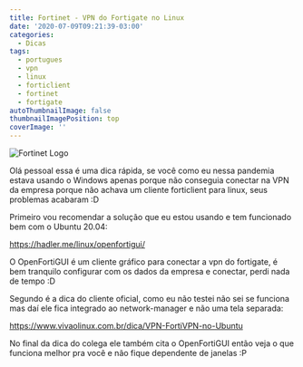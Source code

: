 ```yaml
---
title: Fortinet - VPN do Fortigate no Linux
date: '2020-07-09T09:21:39-03:00'
categories:
  - Dicas
tags:
  - portugues
  - vpn
  - linux
  - forticlient
  - fortinet
  - fortigate
autoThumbnailImage: false
thumbnailImagePosition: top
coverImage: ''
---
```

![Fortinet Logo](/images/uploads/fortinet-logo.png)



Olá pessoal essa é uma dica rápida, se você como eu nessa pandemia estava usando o Windows apenas porque não conseguia conectar na VPN da empresa porque não achava um cliente forticlient para linux, seus problemas acabaram :D

Primeiro vou recomendar a solução que eu estou usando e tem funcionado bem com o Ubuntu 20.04:

<https://hadler.me/linux/openfortigui/>

O OpenFortiGUI  é um cliente gráfico para conectar a vpn do fortigate, é bem tranquilo configurar com os dados da empresa e conectar, perdi nada de tempo :D

Segundo é a dica do cliente oficial, como eu não testei não sei se funciona mas daí ele fica integrado ao network-manager e não uma tela separada:

<https://www.vivaolinux.com.br/dica/VPN-FortiVPN-no-Ubuntu>

No final da dica do colega ele também cita o OpenFortiGUI  então veja o que funciona melhor pra você e não fique dependente de janelas :P
